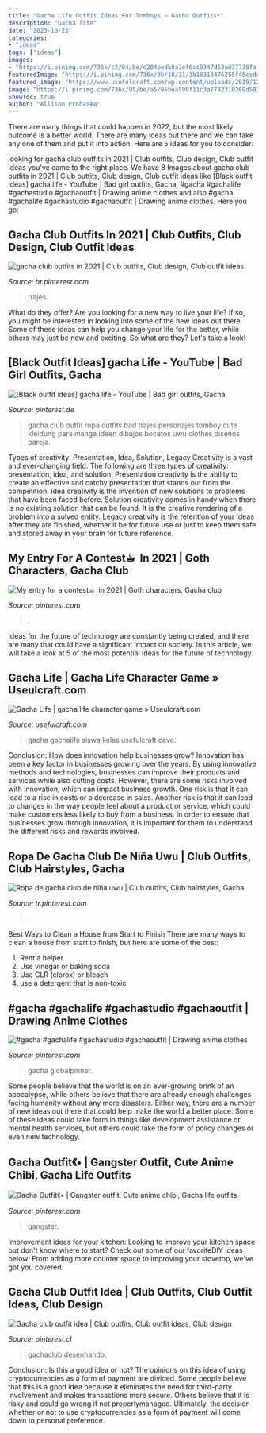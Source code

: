 ```yaml
---
title: "Gacha Life Outfit Ideas For Tomboys ~ Gacha Outfit《•"
description: "Gacha life"
date: "2023-10-23"
categories:
- "ideas"
tags: ["ideas"]
images:
- "https://i.pinimg.com/736x/c2/04/be/c204bedb8a2ef6cc8347d63ad37738fa.jpg"
featuredImage: "https://i.pinimg.com/736x/3b/18/31/3b18313476255f45ceda2a2f9eb49a4a.jpg"
featured_image: "https://www.usefulcraft.com/wp-content/uploads/2019/12/gacha-life-21.jpg"
image: "https://i.pinimg.com/736x/95/be/a5/95bea599f11c3a7742310268d593b037.jpg"
ShowToc: true
author: "Allison Prohaska"
---
```



There are many things that could happen in 2022, but the most likely outcome is a better world. There are many ideas out there and we can take any one of them and put it into action. Here are 5 ideas for you to consider: 

	

		
looking for gacha club outfits in 2021 | Club outfits, Club design, Club outfit ideas you've came to the right place. We have 8 Images about gacha club outfits in 2021 | Club outfits, Club design, Club outfit ideas like [Black outfit ideas] gacha life - YouTube | Bad girl outfits, Gacha, #gacha #gachalife #gachastudio #gachaoutfit | Drawing anime clothes and also #gacha #gachalife #gachastudio #gachaoutfit | Drawing anime clothes. Here you go:
		
    
## Gacha Club Outfits In 2021 | Club Outfits, Club Design, Club Outfit Ideas

<img loading=lazy src="https://i.pinimg.com/736x/c2/04/be/c204bedb8a2ef6cc8347d63ad37738fa.jpg" onerror="this.onerror=null;this.src='https://tse3.mm.bing.net/th?id=OIP.AMW9144IAUqz6QROcj8q1AHaFV&amp;pid=15.1';" alt="gacha club outfits in 2021 | Club outfits, Club design, Club outfit ideas">

_Source: br.pinterest.com_

>trajes. 

	

What do they offer?
Are you looking for a new way to live your life? If so, you might be interested in looking into some of the new ideas out there. Some of these ideas can help you change your life for the better, while others may just be new and exciting. So what are they? Let's take a look!

    
## [Black Outfit Ideas] gacha Life - YouTube | Bad Girl Outfits, Gacha

<img loading=lazy src="https://i.pinimg.com/736x/a8/4f/72/a84f72011b07d90248c1f3b97fa59c0c.jpg" onerror="this.onerror=null;this.src='https://tse1.mm.bing.net/th?id=OIP.tXSAkVGlCLROhfEj4-N1GgHaFj&amp;pid=15.1';" alt="[Black outfit ideas] gacha life - YouTube | Bad girl outfits, Gacha">

_Source: pinterest.de_

>gacha club outfit ropa outfits bad trajes personajes tomboy cute kleidung para manga ideen dibujos bocetos uwu clothes diseños pareja. 

	

Types of creativity: Presentation, Idea, Solution, Legacy
Creativity is a vast and ever-changing field. The following are three types of creativity: presentation, idea, and solution. Presentation creativity is the ability to create an effective and catchy presentation that stands out from the competition. Idea creativity is the invention of new solutions to problems that have been faced before. Solution creativity comes in handy when there is no existing solution that can be found. It is the creative rendering of a problem into a solved entity. Legacy creativity is the retention of your ideas after they are finished, whether it be for future use or just to keep them safe and stored away in your brain for future reference.

    
## My Entry For A Contest☕︎︎ ︎︎ In 2021 | Goth Characters, Gacha Club

<img loading=lazy src="https://i.pinimg.com/736x/9a/3d/47/9a3d47b4467c2724b2b581fc81066913.jpg" onerror="this.onerror=null;this.src='https://tse4.mm.bing.net/th?id=OIP.Eq07LKVksBWDfivTlWAiMQHaFj&amp;pid=15.1';" alt="My entry for a contest☕︎︎ ︎︎ in 2021 | Goth characters, Gacha club">

_Source: pinterest.com_

>. 

	

Ideas for the future of technology are constantly being created, and there are many that could have a significant impact on society. In this article, we will take a look at 5 of the most potential ideas for the future of technology.

    
## Gacha Life | Gacha Life Character Game » Useulcraft.com

<img loading=lazy src="https://www.usefulcraft.com/wp-content/uploads/2019/12/gacha-life-21.jpg" onerror="this.onerror=null;this.src='https://tse3.mm.bing.net/th?id=OIP.AyrOd2DJ-3a-QgEW4zQFcQHaEK&amp;pid=15.1';" alt="Gacha Life | gacha life character game » Useulcraft.com">

_Source: usefulcraft.com_

>gacha gachalife siswa kelas usefulcraft cave. 

	

Conclusion: How does innovation help businesses grow?
Innovation has been a key factor in businesses growing over the years. By using innovative methods and technologies, businesses can improve their products and services while also cutting costs. However, there are some risks involved with innovation, which can impact business growth. One risk is that it can lead to a rise in costs or a decrease in sales. Another risk is that it can lead to changes in the way people feel about a product or service, which could make customers less likely to buy from a business. In order to ensure that businesses grow through innovation, it is important for them to understand the different risks and rewards involved.

    
## Ropa De Gacha Club De Niña Uwu | Club Outfits, Club Hairstyles, Gacha

<img loading=lazy src="https://i.pinimg.com/736x/95/be/a5/95bea599f11c3a7742310268d593b037.jpg" onerror="this.onerror=null;this.src='https://tse3.mm.bing.net/th?id=OIP.dWPEQ99YHA900-uliIs14AHaHY&amp;pid=15.1';" alt="Ropa de gacha club de niña uwu | Club outfits, Club hairstyles, Gacha">

_Source: tr.pinterest.com_

>. 

	

Best Ways to Clean a House from Start to Finish
There are many ways to clean a house from start to finish, but here are some of the best: 
1. Rent a helper 
2. Use vinegar or baking soda 
3. Use CLR (clorox) or bleach 
4. use a detergent that is non-toxic 

    
## #gacha #gachalife #gachastudio #gachaoutfit | Drawing Anime Clothes

<img loading=lazy src="https://i.pinimg.com/736x/89/20/83/892083f8809cda36fc34ba7b870e855f.jpg" onerror="this.onerror=null;this.src='https://tse3.mm.bing.net/th?id=OIP.hHgKUqIf-9m2Zyz5ZQ9D8wHaHQ&amp;pid=15.1';" alt="#gacha #gachalife #gachastudio #gachaoutfit | Drawing anime clothes">

_Source: pinterest.com_

>gacha globalpinner. 

	

Some people believe that the world is on an ever-growing brink of an apocalypse, while others believe that there are already enough challenges facing humanity without any more disasters. Either way, there are a number of new ideas out there that could help make the world a better place. Some of these ideas could take form in things like development assistance or mental health services, but others could take the form of policy changes or even new technology.

    
## Gacha Outfit《• | Gangster Outfit, Cute Anime Chibi, Gacha Life Outfits

<img loading=lazy src="https://i.pinimg.com/736x/3b/18/31/3b18313476255f45ceda2a2f9eb49a4a.jpg" onerror="this.onerror=null;this.src='https://tse4.mm.bing.net/th?id=OIP.BZVNVeeoQRrb549-ph_fYgHaHh&amp;pid=15.1';" alt="Gacha Outfit《• | Gangster outfit, Cute anime chibi, Gacha life outfits">

_Source: pinterest.com_

>gangster. 

	

Improvement ideas for your kitchen:
Looking to improve your kitchen space but don't know where to start? Check out some of our favoriteDIY ideas below! From adding more counter space to improving your stovetop, we've got you covered.

    
## Gacha Club Outfit Idea | Club Outfits, Club Outfit Ideas, Club Design

<img loading=lazy src="https://i.pinimg.com/736x/84/b4/71/84b4717057e60cf956a7f4d9c1bb6e95.jpg" onerror="this.onerror=null;this.src='https://tse1.mm.bing.net/th?id=OIP.EjGUFegHsZDU-VpEyTNLfgHaHW&amp;pid=15.1';" alt="Gacha club outfit idea | Club outfits, Club outfit ideas, Club design">

_Source: pinterest.cl_

>gachaclub desenhando. 

	

Conclusion: Is this a good idea or not?
The opinions on this idea of using cryptocurrencies as a form of payment are divided. Some people believe that this is a good idea because it eliminates the need for third-party involvement and makes transactions more secure. Others believe that it is risky and could go wrong if not properlymanaged. Ultimately, the decision whether or not to use cryptocurrencies as a form of payment will come down to personal preference.

